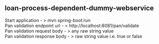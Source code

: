## loan-process-dependent-dummy-webservice

Start application            - > mvn spring-boot:run <br/>
Pan validation endpoint url  - > http://localhost:8081/pan/validate <br/>
Pan validation request body  - > any raw string value <br/>
Pan validation response body - > raw string value i.e. true or false <br/>

